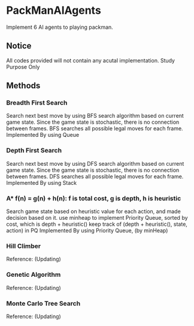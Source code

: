 # PackManAIAgents
Implement 6 AI agents to playing packman.

## Notice
All codes provided will not contain any acutal implementation. Study Purpose Only

## Methods

### Breadth First Search
Search next best move by using BFS search algorithm based on current game state.
Since the game state is stochastic, there is no connection between frames. 
BFS searches all possible legal moves for each frame.
Implemented By using Queue

### Depth First Search
Search next best move by using DFS search algorithm based on current game state.
Since the game state is stochastic, there is no connection between frames. 
DFS searches all possible legal moves for each frame.
Implemented By using Stack

### A*  f(n) = g(n) + h(n):  f is total cost, g is depth, h is heuristic
Search game state based on heuristic value for each action, and made decision based on it.
use minheap to implement Priority Queue, sorted by cost, which is depth + heuristic()
keep track of (depth + heuristic(), state, action) in PQ
Implemented By using Priority Queue, (by minHeap)

### Hill Climber 
Reference:
(Updating)

### Genetic Algorithm
Reference:
(Updating)

### Monte Carlo Tree Search
Reference:
(Updating)
